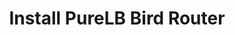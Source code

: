 ---
title: "Install PureLB Bird Router"
description: "Describe Operation"
weight: 20
hide: toc, nextpage
---